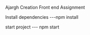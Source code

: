 Ajargh Creation
Front end Assignment

Install dependencies 
---npm install

start project
--- npm start




